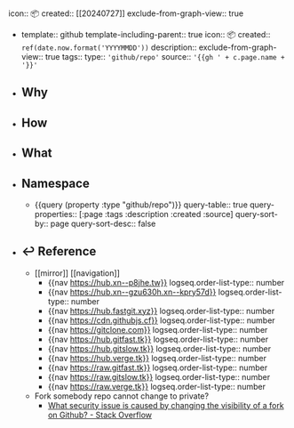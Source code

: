 icon:: 📦
created:: [[20240727]]
exclude-from-graph-view:: true

  - template:: github
    template-including-parent:: true
    icon:: 📦
    created:: ``ref(date.now.format('YYYYMMDD'))``
    description:: 
    exclude-from-graph-view:: true
    tags:: 
    type:: ``'github/repo'``
    source::  ``'{{gh ' + c.page.name + '}}'``
- ## Why
- ## How
- ## What
- ## Namespace
  - {{query (property :type "github/repo")}}
    query-table:: true
    query-properties:: [:page :tags :description :created :source]
    query-sort-by:: page
    query-sort-desc:: false
- ## ↩ Reference
  - [[mirror]] [[navigation]]
    - {{nav https://hub.xn--p8jhe.tw}}
      logseq.order-list-type:: number
    - {{nav https://hub.xn--gzu630h.xn--kpry57d}}
      logseq.order-list-type:: number
    - {{nav https://hub.fastgit.xyz}}
      logseq.order-list-type:: number
    - {{nav https://cdn.githubjs.cf}}
      logseq.order-list-type:: number
    - {{nav https://gitclone.com}}
      logseq.order-list-type:: number
    - {{nav https://hub.gitfast.tk}}
      logseq.order-list-type:: number
    - {{nav https://hub.gitslow.tk}}
      logseq.order-list-type:: number
    - {{nav https://hub.verge.tk}}
      logseq.order-list-type:: number
    - {{nav https://raw.gitfast.tk}}
      logseq.order-list-type:: number
    - {{nav https://raw.gitslow.tk}}
      logseq.order-list-type:: number
    - {{nav https://raw.verge.tk}}
      logseq.order-list-type:: number
  - Fork somebody repo cannot change to private?
    - [What security issue is caused by changing the visibility of a fork on Github? - Stack Overflow](https://stackoverflow.com/questions/71446341/what-security-issue-is-caused-by-changing-the-visibility-of-a-fork-on-github)